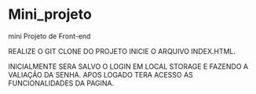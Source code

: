 # Mini_projeto
mini Projeto de Front-end 

REALIZE O GIT CLONE DO PROJETO INICIE O ARQUIVO INDEX.HTML.

INICIALMENTE SERA SALVO O LOGIN EM LOCAL STORAGE E FAZENDO A VALIAÇÃO DA SENHA.
APOS LOGADO TERA  ACESSO AS FUNCIONALIDADES DA PAGINA.

